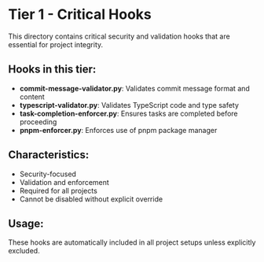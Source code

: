 # Tier 1 - Critical Hooks

This directory contains critical security and validation hooks that are essential for project integrity.

## Hooks in this tier:
- **commit-message-validator.py**: Validates commit message format and content
- **typescript-validator.py**: Validates TypeScript code and type safety
- **task-completion-enforcer.py**: Ensures tasks are completed before proceeding
- **pnpm-enforcer.py**: Enforces use of pnpm package manager

## Characteristics:
- Security-focused
- Validation and enforcement
- Required for all projects
- Cannot be disabled without explicit override

## Usage:
These hooks are automatically included in all project setups unless explicitly excluded.